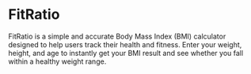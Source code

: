 # FitRatio
FitRatio is a simple and accurate Body Mass Index (BMI) calculator designed to help users track their health and fitness. Enter your weight, height, and age to instantly get your BMI result and see whether you fall within a healthy weight range.
